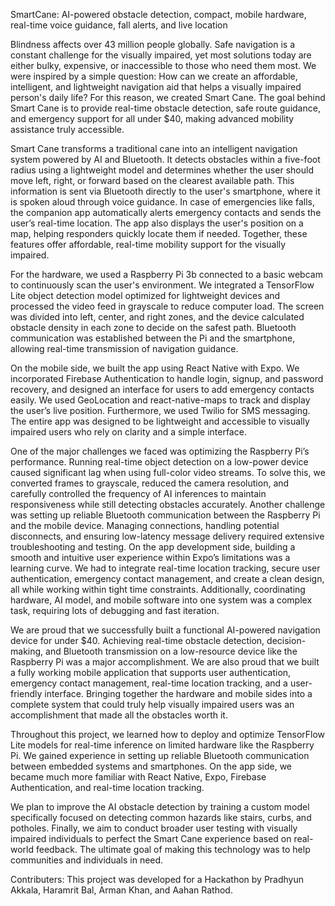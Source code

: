 SmartCane: AI-powered obstacle detection, compact, mobile hardware, real-time voice guidance, fall alerts, and live location

Blindness affects over 43 million people globally. Safe navigation is a constant challenge for the visually impaired, yet most solutions today are either bulky, expensive, or inaccessible to those who need them most. We were inspired by a simple question: How can we create an affordable, intelligent, and lightweight navigation aid that helps a visually impaired person's daily life? For this reason, we created Smart Cane. The goal behind Smart Cane is to provide real-time obstacle detection, safe route guidance, and emergency support for all under $40, making advanced mobility assistance truly accessible.

Smart Cane transforms a traditional cane into an intelligent navigation system powered by AI and Bluetooth. It detects obstacles within a five-foot radius using a lightweight model and determines whether the user should move left, right, or forward based on the clearest available path. This information is sent via Bluetooth directly to the user's smartphone, where it is spoken aloud through voice guidance. In case of emergencies like falls, the companion app automatically alerts emergency contacts and sends the user’s real-time location. The app also displays the user's position on a map, helping responders quickly locate them if needed. Together, these features offer affordable, real-time mobility support for the visually impaired.

For the hardware, we used a Raspberry Pi 3b connected to a basic webcam to continuously scan the user's environment. We integrated a TensorFlow Lite object detection model optimized for lightweight devices and processed the video feed in grayscale to reduce computer load. The screen was divided into left, center, and right zones, and the device calculated obstacle density in each zone to decide on the safest path. Bluetooth communication was established between the Pi and the smartphone, allowing real-time transmission of navigation guidance.

On the mobile side, we built the app using React Native with Expo. We incorporated Firebase Authentication to handle login, signup, and password recovery, and designed an interface for users to add emergency contacts easily. We used GeoLocation and react-native-maps to track and display the user’s live position. Furthermore, we used Twilio for SMS messaging. The entire app was designed to be lightweight and accessible to visually impaired users who rely on clarity and a simple interface. 

One of the major challenges we faced was optimizing the Raspberry Pi’s performance. Running real-time object detection on a low-power device caused significant lag when using full-color video streams. To solve this, we converted frames to grayscale, reduced the camera resolution, and carefully controlled the frequency of AI inferences to maintain responsiveness while still detecting obstacles accurately. Another challenge was setting up reliable Bluetooth communication between the Raspberry Pi and the mobile device. Managing connections, handling potential disconnects, and ensuring low-latency message delivery required extensive troubleshooting and testing. On the app development side, building a smooth and intuitive user experience within Expo’s limitations was a learning curve. We had to integrate real-time location tracking, secure user authentication, emergency contact management, and create a clean design, all while working within tight time constraints. Additionally, coordinating hardware, AI model, and mobile software into one system was a complex task, requiring lots of debugging and fast iteration. 

We are proud that we successfully built a functional AI-powered navigation device for under $40. Achieving real-time obstacle detection, decision-making, and Bluetooth transmission on a low-resource device like the Raspberry Pi was a major accomplishment. We are also proud that we built a fully working mobile application that supports user authentication, emergency contact management, real-time location tracking, and a user-friendly interface. Bringing together the hardware and mobile sides into a complete system that could truly help visually impaired users was an accomplishment that made all the obstacles worth it.

Throughout this project, we learned how to deploy and optimize TensorFlow Lite models for real-time inference on limited hardware like the Raspberry Pi. We gained experience in setting up reliable Bluetooth communication between embedded systems and smartphones. On the app side, we became much more familiar with React Native, Expo, Firebase Authentication, and real-time location tracking. 

We plan to improve the AI obstacle detection by training a custom model specifically focused on detecting common hazards like stairs, curbs, and potholes. Finally, we aim to conduct broader user testing with visually impaired individuals to perfect the Smart Cane experience based on real-world feedback. The ultimate goal of making this technology was to help communities and individuals in need.

Contributers:
This project was developed for a Hackathon by Pradhyun Akkala, Haramrit Bal, Arman Khan, and Aahan Rathod.
